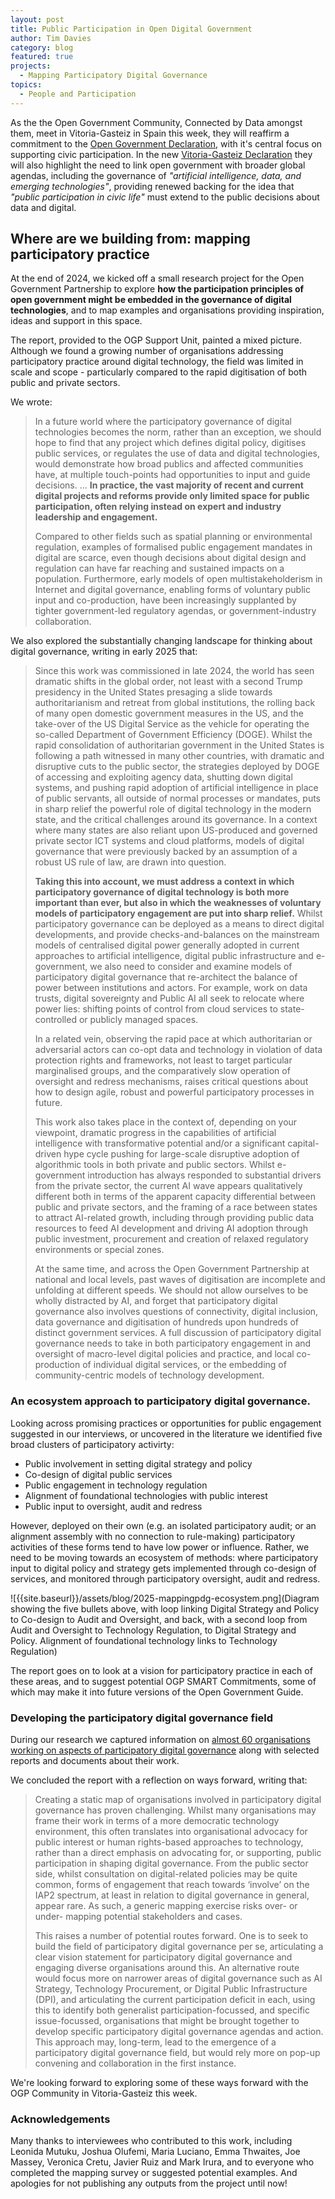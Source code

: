 ```yaml
---
layout: post
title: Public Participation in Open Digital Government
author: Tim Davies
category: blog
featured: true
projects:
  - Mapping Participatory Digital Governance
topics:
  - People and Participation
---
```


As the the Open Government Community, Connected by Data amongst them, meet in Vitoria-Gasteiz in Spain this week, they will reaffirm a commitment to the [Open Government Declaration](https://www.opengovpartnership.org/how-we-work/joining-ogp/open-government-declaration/), with it's central focus on supporting civic participation. In the new [Vitoria-Gasteiz Declaration](https://www.opengovpartnership.org/vitoria-gasteiz-declaration/) they will also highlight the need to link open government with broader global agendas, including the governance of *"artificial intelligence, data, and emerging technologies"*, providing renewed backing for the idea that *"public participation in civic life"* must extend to the public decisions about data and digital. 

<!--more-->

## Where are we building from: mapping participatory practice

At the end of 2024, we kicked off a small research project for the Open Government Partnership to explore **how the participation principles of open government might be embedded in the governance of digital technologies**, and to map examples and organisations providing inspiration, ideas and support in this space. 

The report, provided to the OGP Support Unit, painted a mixed picture. Although we found a growing number of organisations addressing participatory practice around digital technology, the field was limited in scale and scope - particularly compared to the rapid digitisation of both public and private sectors. 

We wrote: 

> In a future world where the participatory governance of digital technologies becomes the norm, rather than an exception, we should hope to find that any project which defines digital policy, digitises public services, or regulates the use of data and digital technologies, would demonstrate how broad publics and affected communities have, at multiple touch-points had opportunities to input and guide decisions. ... **In practice, the vast majority of recent and current digital projects and reforms provide only limited space for public participation, often relying instead on expert and industry leadership and engagement.**
> 
> Compared to other fields such as spatial planning or environmental regulation, examples of formalised public engagement mandates in digital are scarce, even though decisions about digital design and regulation can have far reaching and sustained impacts on a population. Furthermore, early models of open multistakeholderism in Internet and digital governance, enabling forms of voluntary public input and co-production, have been increasingly supplanted by tighter government-led regulatory agendas, or government-industry collaboration.

We also explored the substantially changing landscape for thinking about digital governance, writing in early 2025 that: 

> Since this work was commissioned in late 2024, the world has seen dramatic shifts in the global order, not least with a second Trump presidency in the United States presaging a slide towards authoritarianism and retreat from global institutions, the rolling back of many open domestic government measures in the US, and the take-over of the US Digital Service as the vehicle for operating the so-called Department of Government Efficiency (DOGE). Whilst the rapid consolidation of authoritarian government in the United States is following a path witnessed in many other countries, with dramatic and disruptive cuts to the public sector, the strategies deployed by DOGE of accessing and exploiting agency data, shutting down digital systems, and pushing rapid adoption of artificial intelligence in place of public servants, all outside of normal processes or mandates, puts in sharp relief the powerful role of digital technology in the modern state, and the critical challenges around its governance. In a context where many states are also reliant upon US-produced and governed private sector ICT systems and cloud platforms, models of digital governance that were previously backed by an assumption of a robust US rule of law, are drawn into question. 
>
> **Taking this into account, we must address a context in which participatory governance of digital technology is both more important than ever, but also in which the weaknesses of voluntary models of participatory engagement are put into sharp relief.** Whilst participatory governance can be deployed as a means to direct digital developments, and provide checks-and-balances on the mainstream models of centralised digital power generally adopted in current approaches to artificial intelligence, digital public infrastructure and e-government, we also need to consider and examine models of participatory digital governance that re-architect the balance of power between institutions and actors. For example, work on data trusts, digital sovereignty and Public AI all seek to relocate where power lies: shifting points of control from cloud services to state-controlled or publicly managed spaces. 
> 
> In a related vein, observing the rapid pace at which authoritarian or adversarial actors can co-opt data and technology in violation of data protection rights and frameworks, not least to target particular marginalised groups, and the comparatively slow operation of oversight and redress mechanisms, raises critical questions about how to design agile, robust and powerful participatory processes in future. 
> 
> This work also takes place in the context of, depending on your viewpoint, dramatic progress in the capabilities of artificial intelligence with transformative potential and/or a significant capital-driven hype cycle pushing for large-scale disruptive adoption of algorithmic tools in both private and public sectors. Whilst e-government introduction has always responded to substantial drivers from the private sector, the current AI wave appears qualitatively different both in terms of the apparent capacity differential between public and private sectors, and the framing of a race between states to attract AI-related growth, including through providing public data resources to feed AI development and driving AI adoption through public investment, procurement and creation of relaxed regulatory environments or special zones. 
>
> At the same time, and across the Open Government Partnership at national and local levels, past waves of digitisation are incomplete and unfolding at different speeds. We should not allow ourselves to be wholly distracted by AI, and forget that participatory digital governance also involves questions of connectivity, digital inclusion, data governance and digitisation of hundreds upon hundreds of distinct government services. A full discussion of participatory digital governance needs to take in both participatory engagement in and oversight of macro-level digital policies and practice, and local co-production of individual digital services, or the embedding of community-centric models of technology development.

### An ecosystem approach to participatory digital governance. 

Looking across promising practices or opportunities for public engagement suggested in our interviews, or uncovered in the literature we identified five broad clusters of participatory activirty:

- Public involvement in setting digital strategy and policy   
- Co-design of digital public services
- Public engagement in technology regulation
- Alignment of foundational technologies with public interest
- Public input to oversight, audit and redress

However, deployed on their own (e.g. an isolated participatory audit; or an alignment assembly with no connection to rule-making) participatory activities of these forms tend to have low power or influence. Rather, we need to be moving towards an ecosystem of methods: where participatory input to digital policy and strategy gets implemented through co-design of services, and monitored through participatory oversight, audit and redress. 

![{{site.baseurl}}/assets/blog/2025-mappingpdg-ecosystem.png](Diagram showing the five bullets above, with loop linking Digital Strategy and Policy to Co-design to Audit and Oversight, and back, with a second loop from Audit and Oversight to Technology Regulation, to Digital Strategy and Policy. Alignment of foundational technology links to Technology Regulation)

The report goes on to look at a vision for participatory practice in each of these areas, and to suggest potential OGP SMART Commitments, some of which may make it into future versions of the Open Government Guide. 

### Developing the participatory digital governance field

During our research we captured information on [almost 60 organisations working on aspects of participatory digital governance](https://connectedbydata.notion.site/137260e24e1a8012a94fd53a2d69c421?v=1d0260e24e1a80258ba4000c177d393d) along with selected reports and documents about their work. 

We concluded the report with a reflection on ways forward, writing that: 

> Creating a static map of organisations involved in participatory digital governance has proven challenging. Whilst many organisations may frame their work in terms of a more democratic technology environment, this often translates into organisational advocacy for public interest or human rights-based approaches to technology, rather than a direct emphasis on advocating for, or supporting, public participation in shaping digital governance. From the public sector side, whilst consultation on digital-related policies may be quite common, forms of engagement that reach towards ‘involve’ on the IAP2 spectrum, at least in relation to digital governance in general, appear rare. As such, a generic mapping exercise risks over- or under- mapping potential stakeholders and cases.
> 
> This raises a number of potential routes forward. One is to seek to build the field of participatory digital governance per se, articulating a clear vision statement for participatory digital governance and engaging diverse organisations around this. An alternative route would focus more on narrower areas of digital governance such as AI Strategy, Technology Procurement, or Digital Public Infrastructure (DPI), and articulating the current participation deficit in each, using this to identify both generalist participation-focussed, and specific issue-focussed, organisations that might be brought together to develop specific participatory digital governance agendas and action. This approach may, long-term, lead to the emergence of a participatory digital governance field, but would rely more on pop-up convening and collaboration in the first instance.

We're looking forward to exploring some of these ways forward with the OGP Community in Vitoria-Gasteiz this week. 

### Acknowledgements 
Many thanks to interviewees who contributed to this work, including Leonida Mutuku, Joshua Olufemi, Maria Luciano, Emma Thwaites, Joe Massey, Veronica Cretu, Javier Ruiz and Mark Irura, and to everyone who completed the mapping survey or suggested potential examples. And apologies for not publishing any outputs from the project until now! 